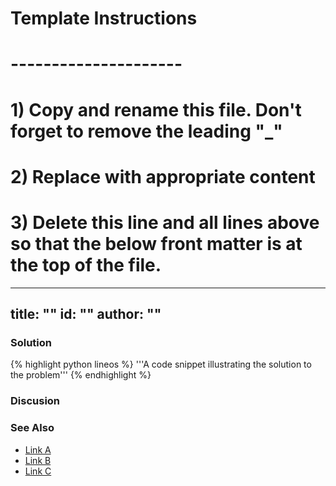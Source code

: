 # Template Instructions
# ---------------------
# 1) Copy and rename this file. Don't forget to remove the leading "_" 
# 2) Replace <Instructional text> with appropriate content
# 3) Delete this line and all lines above so that the below front matter is at the top of the file. 
---
title: "<Recipe Title>"
id: "<recipe-title>" 
author: "<github-username>"
---

### Solution

<A brief description of the solution>

{% highlight python lineos %}
    '''A code snippet illustrating the solution to the problem'''
{% endhighlight %}

### Discusion

<A discussion of the solution including pros and cons of the approach>

### See Also

- [Link A](http://www.google.com)
- [Link B](http://www.google.com)
- [Link C](http://www.google.com)